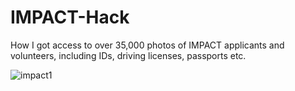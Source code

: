 # IMPACT-Hack
How I got access to over 35,000 photos of IMPACT applicants and volunteers, including IDs, driving licenses, passports etc.

![impact1](https://user-images.githubusercontent.com/45766976/113693413-408c3e80-96d7-11eb-8dbe-35a4b9bfa80e.png)


